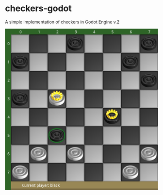 # checkers-godot

A simple implementation of checkers in Godot Engine v.2

![Alt text](/images/screenshot.png?raw=true)
